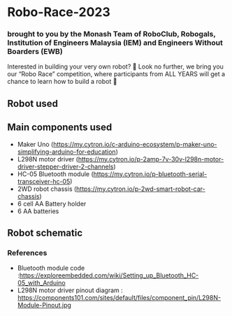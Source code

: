 # Robo-Race-2023
### brought to you by the Monash Team of RoboClub, Robogals, Institution of Engineers Malaysia (IEM) and Engineers Without Boarders (EWB)

Interested in building your very own robot? 🤖 Look no further, we bring you our “Robo Race” competition, where participants from ALL YEARS will get a chance to learn how to build a robot 🦾

## Robot used

## Main components used
- Maker Uno (https://my.cytron.io/c-arduino-ecosystem/p-maker-uno-simplifying-arduino-for-education)
- L298N motor driver (https://my.cytron.io/p-2amp-7v-30v-l298n-motor-driver-stepper-driver-2-channels)
- HC-05 Bluetooth module (https://my.cytron.io/p-bluetooth-serial-transceiver-hc-05)
- 2WD robot chassis (https://my.cytron.io/p-2wd-smart-robot-car-chassis)
- 6 cell AA Battery holder 
- 6 AA batteries

## Robot schematic


### References
- Bluetooth module code :https://exploreembedded.com/wiki/Setting_up_Bluetooth_HC-05_with_Arduino
- L298N motor driver pinout diagram : https://components101.com/sites/default/files/component_pin/L298N-Module-Pinout.jpg
